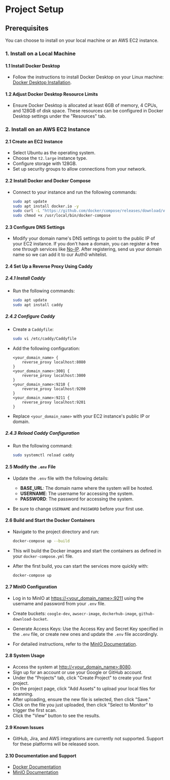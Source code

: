 # Project Setup

## Prerequisites

You can choose to install on your local machine or an AWS EC2 instance.

### 1. Install on a Local Machine

#### 1.1 Install Docker Desktop

   - Follow the instructions to install Docker Desktop on your Linux machine: [Docker Desktop Installation](https://docs.docker.com/desktop/install/linux-install/).

#### 1.2 Adjust Docker Desktop Resource Limits

   - Ensure Docker Desktop is allocated at least 6GB of memory, 4 CPUs, and 128GB of disk space. These resources can be configured in Docker Desktop settings under the "Resources" tab.

### 2. Install on an AWS EC2 Instance

#### 2.1 Create an EC2 Instance

   - Select Ubuntu as the operating system.
   - Choose the `t2.large` instance type.
   - Configure storage with 128GB.
   - Set up security groups to allow connections from your network.

#### 2.2 Install Docker and Docker Compose

   - Connect to your instance and run the following commands:
     ```bash
     sudo apt update
     sudo apt install docker.io -y
     sudo curl -L "https://github.com/docker/compose/releases/download/v2.11.1/docker-compose-$(uname -s)-$(uname -m)" -o /usr/local/bin/docker-compose
     sudo chmod +x /usr/local/bin/docker-compose
     ```

#### 2.3 Configure DNS Settings

   - Modify your domain name's DNS settings to point to the public IP of your EC2 instance. If you don't have a domain, you can register a free one through services like [No-IP](https://www.noip.com/). After registering, send us your domain name so we can add it to our Auth0 whitelist.

#### 2.4 Set Up a Reverse Proxy Using Caddy

##### 2.4.1 Install Caddy

   - Run the following commands:
     ```bash
     sudo apt update
     sudo apt install caddy
     ```

##### 2.4.2 Configure Caddy

   - Create a `Caddyfile`:
     ```bash
     sudo vi /etc/caddy/Caddyfile
     ```

   - Add the following configuration:
     ```plaintext
     <your_domain_name> {
         reverse_proxy localhost:8080
     }
     <your_domain_name>:3001 {
         reverse_proxy localhost:3000
     }
     <your_domain_name>:9210 {
         reverse_proxy localhost:9200
     }
     <your_domain_name>:9211 {
         reverse_proxy localhost:9201
     }
     ```
   - Replace `<your_domain_name>` with your EC2 instance's public IP or domain.

##### 2.4.3 Reload Caddy Configuration

   - Run the following command:
     ```bash
     sudo systemctl reload caddy
     ```

#### 2.5 Modify the `.env` File

   - Update the `.env` file with the following details:
     - **BASE_URL**: The domain name where the system will be hosted.
     - **USERNAME**: The username for accessing the system.
     - **PASSWORD**: The password for accessing the system.

   - Be sure to change `USERNAME` and `PASSWORD` before your first use.

#### 2.6 Build and Start the Docker Containers

   - Navigate to the project directory and run:
     ```bash
     docker-compose up --build
     ```
   - This will build the Docker images and start the containers as defined in your `docker-compose.yml` file.

   - After the first build, you can start the services more quickly with:
     ```bash
     docker-compose up
     ```
#### 2.7 MinIO Configuration

   - Log in to MinIO at [https://<your_domain_name>:9211](https://<your_domain_name>:9211) using the username and password from your `.env` file.
   - Create buckets: `coogle-dev`, `awsecr-image`, `dockerhub-image`, `github-download-bucket`.
   - Generate Access Keys: Use the Access Key and Secret Key specified in the `.env` file, or create new ones and update the `.env` file accordingly.

   - For detailed instructions, refer to the [MinIO Documentation](https://docs.min.io/).

#### 2.8 System Usage

   - Access the system at [http://<your_domain_name>:8080](http://<your_domain_name>:8080).
   - Sign up for an account or use your Google or GitHub account.
   - Under the "Projects" tab, click "Create Project" to create your first project.
   - On the project page, click "Add Assets" to upload your local files for scanning.
   - After uploading, ensure the new file is selected, then click "Save."
   - Click on the file you just uploaded, then click "Select to Monitor" to trigger the first scan.
   - Click the "View" button to see the results.

#### 2.9 Known Issues

- GitHub, Jira, and AWS integrations are currently not supported. Support for these platforms will be released soon.

#### 2.10 Documentation and Support

   - [Docker Documentation](https://docs.docker.com/)
   - [MinIO Documentation](https://docs.min.io/)
